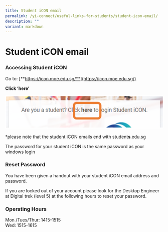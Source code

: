 ```yaml
---
title: Student iCON email
permalink: /yi-connect/useful-links-for-students/student-icon-email/
description: ""
variant: markdown
---
```

# **Student iCON email**

### Accessing Student iCON

Go to: [**https://icon.moe.edu.sg/**](https://icon.moe.edu.sg/)

**Click ‘here’**

![](/images/student%20icon.png)

\*please note that the student iCON emails end with student**s**.edu.sg


The password for your student iCON is the same password as your windows login  

  

### Reset Password 

You have been given a handout with your student iCON email address and password. 

If you are locked out of your account please look for the Desktop Engineer at Digital trek (level 5) at the following hours to reset your password. 

  

### Operating Hours

Mon /Tues/Thur: 1415-1515     
Wed: 1515-1615